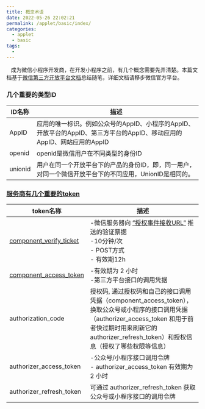 ```yaml
---
title: 概念术语
date: 2022-05-26 22:02:21
permalink: /applet/basic/index/
categories:
  - applet
  - basic
tags:
  - 
---
```


&nbsp;&nbsp; 成为微信小程序开发商，在开发小程序之前，有几个概念需要先弄清楚。本篇文档基于[微信第三方开放平台文档](https://developers.weixin.qq.com/doc/oplatform/Third-party_Platforms/2.0/getting_started/terminology_introduce.html)总结随笔，详细文档请移步微信官方平台。



### 几个重要的类型ID 

| ID名称          | 描述                                                                                                               |
| ------------- | ------------------------------------------------------------------------------------------------------------------ |
| AppID   | 应用的唯一标识。例如公众号的AppID、小程序的AppID、开放平台的AppID、第三方平台的AppID、移动应用的AppID、网站应用的AppID           |
| openid        | openid是微信用户在不同类型的身份ID                      |
| unionid    | 用户在同一个开放平台下的产品的身份ID，即，同一用户，对同一个微信开放平台下的不同应用，UnionID是相同的。                       |

### [服务商有几个重要的token](https://developers.weixin.qq.com/doc/oplatform/Third-party_Platforms/2.0/api/Before_Develop/creat_token.html)

| token名称          | 描述                                                                                                           |
| ------------- | ------------------------------------------------------------------------------------------------------------------ |
| [component_verify_ticket](https://developers.weixin.qq.com/doc/oplatform/Third-party_Platforms/2.0/api/ThirdParty/token/component_verify_ticket.html)   | -微信服务器向 [”授权事件接收URL”](https://www.freesion.com/article/3566471818/) 推送的验证票据</br> -10分钟/次 </br> - POST方式 </br> - 有效期12h 
|[component_access_token](https://developers.weixin.qq.com/doc/oplatform/Third-party_Platforms/2.0/api/ThirdParty/token/component_access_token.html)| -有效期为 2 小时</br> -第三方平台接口的调用凭据|
| authorization_code    | 授权码, 通过授权码和自己的接口调用凭据（component_access_token），换取公众号或小程序的接口调用凭据（authorizer_access_token 和用于前者快过期时用来刷新它的 authorizer_refresh_token）和授权信息（授权了哪些权限等信息） |
| authorizer_access_token | -公众号/小程序接口调用令牌</br>  - authorizer_access_token 有效期为 2 小时|
| authorizer_refresh_token | 可通过 authorizer_refresh_token 获取公众号或小程序接口的调用令牌|

